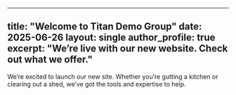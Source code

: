 
---
title: "Welcome to Titan Demo Group"
date: 2025-06-26
layout: single
author_profile: true
excerpt: "We’re live with our new website. Check out what we offer."
---

We’re excited to launch our new site. Whether you’re gutting a kitchen or clearing out a shed, we’ve got the tools and expertise to help.

